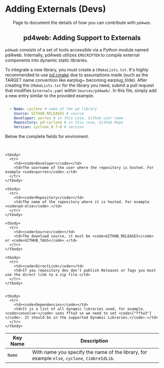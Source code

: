 # Adding Externals (Devs)

<p align="center"> Page to document the details of how you can contribute with <code>pd4web</code>. </p>

## <h2 align="center"> **pd4web**: Adding Support to Externals </h2>

`pd4web` consists of a set of tools accessible via a Python module named pd4web. Internally, pd4web utilizes `EMSCRIPTEN` to compile external components into dynamic static libraries.

To integrate a new library, you must create a `CMakeLists.txt`. It's highly recommended to use [pd.cmake](https://github.com/pure-data/pd.cmake) due to assumptions made (such as the TARGET name convention like earplug~ becoming earplug_tilde). After creating the `CMakeLists.txt` for the library you need, submit a pull request that modifies `Externals.yaml` within `Sources/pd4web/`. In this file, simply add a new entry similar to the provided example.

``` yaml

  - Name: cyclone # name of the pd library
    Source: GITHUB_RELEASES # source
    Developer: porres # in this case, Github user name
    Repository: pd-cyclone # in this case, Github Repo
    Version: cyclone_0.7-0 # version
```

Below the complete fields for enviroment.

<br>
<table class="special-table">
    <thead>
      <tr>
        <th>  Key Name  </th>
        <th>Description</th>
      </tr>
    </thead>
    <tbody>
      <tr>
        <td><code>Name</code></td>
        <td>With name you specify the name of the library, for example <code>else</code>, <code>cyclone</code>, <code>timbreIdLib</code>.</td>
      </tr>
    </tbody>
    
    <tbody>
      <tr>
        <td><code>Developer</code></td>
        <td>The username of the user where the repository is hosted. For example <code>porres</code>.</td>
      </tr>
    </tbody>
    
    <tbody>
      <tr>
        <td><code>Repository</code></td>
        <td>The name of the repository where it is hosted. For example <code>pd-else</code>.</td>
      </tr>
    </tbody>
    
    <tbody>
      <tr>
        <td><code>Source</code></td>
        <td>The download source, it must be <code>GITHUB_RELEASES</code> or <code>GITHUB_TAGS</code>.</td>
      </tr>
    </tbody>
    
    <tbody>
      <tr>
        <td><code>DirectLink</code></td>
        <td>If you repository dev don't publish Releases or Tags you must use the direct link to a zip file.</td>
      </tr>
    </tbody>
    
    
    <tbody>
      <tr>
        <td><code>Dependencies</code></td>
        <td>It is a list of all dynamic libraries used, for example, <code>convolve~</code> uses fftw3 so we need to set <code>["fftw3"]</code>. It should be in the supported Dynamic Libraries.</code>.</td>
      </tr>
    </tbody>
    
  </table>

<br>


